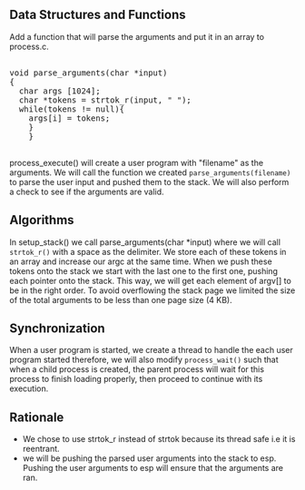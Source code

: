
## Data Structures and Functions 

Add a function that will parse the arguments and put it in an array to process.c. 
<pre>

void parse_arguments(char *input) 
{
  char args [1024];
  char *tokens = strtok_r(input, " ");
  while(tokens != null){
  	args[i] = tokens;
	}
    }
 </pre>
  
   
process_execute() will create a user program with "filename" as the arguments. We will call the function we created 
`parse_arguments(filename)`  to parse the user input and pushed them to the stack. We will also perform a check to see if the arguments are valid. 

## Algorithms

In setup_stack() we call parse_arguments(char *input) where we will call `strtok_r()` with a space
as the delimiter. We store each of these tokens in an array and increase our argc at the same time.
When we push these tokens onto the stack we start with the last one to the first one, pushing each pointer
onto the stack. This way, we will get each element of argv[] to be in the right order.
To avoid overflowing the stack page we limited the size of the total arguments to be less than
one page size (4 KB).


## Synchronization 
When a user program is started, we create a thread to handle the each user program started therefore, we will also modify `process_wait()`  such that when a child process is created, the parent process will wait for this process to finish loading properly, then proceed to continue with its execution.

## Rationale 
* We chose to use strtok_r instead of strtok because its thread safe i.e it is reentrant. 
* we will be pushing the parsed user arguments into the stack to esp. Pushing the user arguments to esp will ensure that the arguments are ran. 

